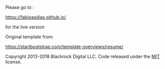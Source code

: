 Please go to :

https://fabioasdias.github.io/

for the live version

Original template from:

https://startbootstrap.com/template-overviews/resume/

Copyright 2013-2018 Blackrock Digital LLC. Code released under the [MIT](https://github.com/BlackrockDigital/startbootstrap-resume/blob/gh-pages/LICENSE) license.
